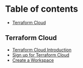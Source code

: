 # Table of contents

* [Terraform Cloud](README.md)

## Terraform Cloud

* [Terraform Cloud Introduction](terraform-cloud/terraform-cloud-introduction.md)
* [Sign up for Terraform Cloud](terraform-cloud/sign-up-for-terraform-cloud-1.md)
* [Create a Workspace](terraform-cloud/create-a-workspace.md)

